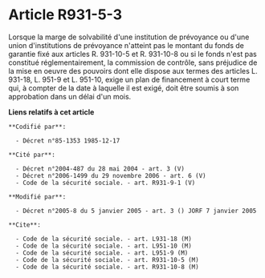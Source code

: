 # Article R931-5-3

Lorsque la marge de solvabilité d'une institution de prévoyance ou d'une union d'institutions de prévoyance n'atteint pas le
montant du fonds de garantie fixé aux articles R. 931-10-5 et R. 931-10-8 ou si le fonds n'est pas constitué
réglementairement, la commission de contrôle, sans préjudice de la mise en oeuvre des pouvoirs dont elle dispose aux termes
des articles L. 931-18, L. 951-9 et L. 951-10, exige un plan de financement à court terme qui, à compter de la date à
laquelle il est exigé, doit être soumis à son approbation dans un délai d'un mois.

**Liens relatifs à cet article**

	**Codifié par**:

	  - Décret n°85-1353 1985-12-17

	**Cité par**:

	  - Décret n°2004-487 du 28 mai 2004 - art. 3 (V)
	  - Décret n°2006-1499 du 29 novembre 2006 - art. 6 (V)
	  - Code de la sécurité sociale. - art. R931-9-1 (V)

	**Modifié par**:

	  - Décret n°2005-8 du 5 janvier 2005 - art. 3 () JORF 7 janvier 2005

	**Cite**:

	  - Code de la sécurité sociale. - art. L931-18 (M)
	  - Code de la sécurité sociale. - art. L951-10 (M)
	  - Code de la sécurité sociale. - art. L951-9 (M)
	  - Code de la sécurité sociale. - art. R931-10-5 (M)
	  - Code de la sécurité sociale. - art. R931-10-8 (M)
